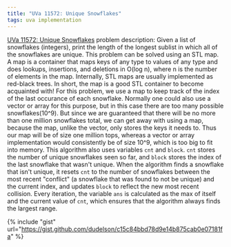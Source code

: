 ```yaml
---
title: "UVa 11572: Unique Snowflakes"
tags: uva implementation
---
```

[UVa 11572: Unique Snowflakes](https://uva.onlinejudge.org/index.php?option=com_onlinejudge&Itemid=8&category=24&page=show_problem&problem=2619) problem description: Given a list of snowflakes (integers), print the length of the longest sublist in which all of the snowflakes are unique. <!--more--> This problem can be solved using an STL map. A map is a container that maps keys of any type to values of any type and does lookups, insertions, and deletions in O(log n), where n is the number of elements in the map. Internally, STL maps are usually implemented as red-black trees. In short, the map is a good STL container to become acquainted with! For this problem, we use a map to keep track of the index of the last occurance of each snowflake. Normally one could also use a vector or array for this purpose, but in this case there are too many possible snowflakes(10^9). But since we are guaranteed that there will be no more than one million snowflakes total, we can get away with using a map, because the map, unlike the vector, only stores the keys it needs to. Thus our map will be of size one million tops, whereas a vector or array implementation would consistently be of size 10^9, which is too big to fit into memory. This algorithm also uses variables `cnt` and `block`. `cnt` stores the number of unique snowflakes seen so far, and `block` stores the index of the last snowflake that wasn't unique. When the algorithm finds a snowflake that isn't unique, it resets `cnt` to the number of snowflakes between the most recent "conflict" (a snowflake that was found to not be unique) and the current index, and updates `block` to reflect the new most recent collision. Every iteration, the variable `ans` is calculated as the max of itself and the current value of `cnt`, which ensures that the algorithm always finds the largest range.

{% include "gist" url="https://gist.github.com/dudelson/c15c84bbd78d9e14b875cab0e07181fa" %}
